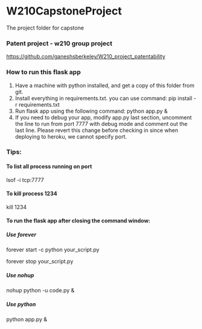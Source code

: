 # W210CapstoneProject
The project folder for capstone

### Patent project - w210 group project 
https://github.com/ganeshsberkeley/W210_project_patentability

### How to run this flask app 
1. Have a machine with python installed, and get a copy of this folder from git.  
2. Install everything in requirements.txt. you can use command: pip install -r requirements.txt
3. Run flask app using the following command: python app.py &
4. If you need to debug your app, modify app.py last section, uncomment the line to run from port 7777 with debug mode and comment out the last line. Please revert this change before checking in since when deploying to heroku, we cannot specify port. 


### Tips:
#### To list all process running on port
lsof -i tcp:7777

#### To kill process 1234
kill 1234 

#### To run the flask app after closing the command window:
##### Use forever 
forever start -c python your_script.py

forever stop your_script.py

##### Use nohup 
nohup python -u code.py &

##### Use python 
python app.py &